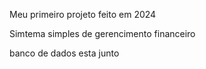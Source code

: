 Meu primeiro projeto feito em  2024

Simtema simples de gerencimento financeiro 


banco de dados esta junto 

